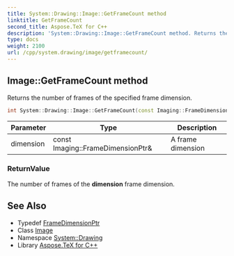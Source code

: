 ```yaml
---
title: System::Drawing::Image::GetFrameCount method
linktitle: GetFrameCount
second_title: Aspose.TeX for C++
description: 'System::Drawing::Image::GetFrameCount method. Returns the number of frames of the specified frame dimension in C++.'
type: docs
weight: 2100
url: /cpp/system.drawing/image/getframecount/
---
```

## Image::GetFrameCount method


Returns the number of frames of the specified frame dimension.

```cpp
int System::Drawing::Image::GetFrameCount(const Imaging::FrameDimensionPtr &dimension)
```


| Parameter | Type | Description |
| --- | --- | --- |
| dimension | const Imaging::FrameDimensionPtr\& | A frame dimension |

### ReturnValue

The number of frames of the **dimension** frame dimension.

## See Also

* Typedef [FrameDimensionPtr](../../../system.drawing.imaging/framedimensionptr/)
* Class [Image](../)
* Namespace [System::Drawing](../../)
* Library [Aspose.TeX for C++](../../../)
